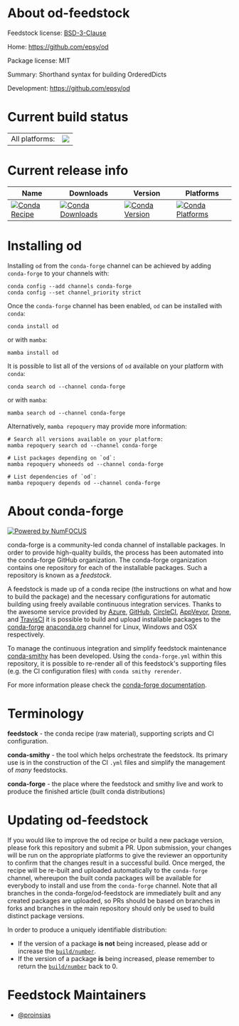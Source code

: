 About od-feedstock
==================

Feedstock license: [BSD-3-Clause](https://github.com/conda-forge/od-feedstock/blob/main/LICENSE.txt)

Home: https://github.com/epsy/od

Package license: MIT

Summary: Shorthand syntax for building OrderedDicts

Development: https://github.com/epsy/od

Current build status
====================


<table><tr><td>All platforms:</td>
    <td>
      <a href="https://dev.azure.com/conda-forge/feedstock-builds/_build/latest?definitionId=9124&branchName=main">
        <img src="https://dev.azure.com/conda-forge/feedstock-builds/_apis/build/status/od-feedstock?branchName=main">
      </a>
    </td>
  </tr>
</table>

Current release info
====================

| Name | Downloads | Version | Platforms |
| --- | --- | --- | --- |
| [![Conda Recipe](https://img.shields.io/badge/recipe-od-green.svg)](https://anaconda.org/conda-forge/od) | [![Conda Downloads](https://img.shields.io/conda/dn/conda-forge/od.svg)](https://anaconda.org/conda-forge/od) | [![Conda Version](https://img.shields.io/conda/vn/conda-forge/od.svg)](https://anaconda.org/conda-forge/od) | [![Conda Platforms](https://img.shields.io/conda/pn/conda-forge/od.svg)](https://anaconda.org/conda-forge/od) |

Installing od
=============

Installing `od` from the `conda-forge` channel can be achieved by adding `conda-forge` to your channels with:

```
conda config --add channels conda-forge
conda config --set channel_priority strict
```

Once the `conda-forge` channel has been enabled, `od` can be installed with `conda`:

```
conda install od
```

or with `mamba`:

```
mamba install od
```

It is possible to list all of the versions of `od` available on your platform with `conda`:

```
conda search od --channel conda-forge
```

or with `mamba`:

```
mamba search od --channel conda-forge
```

Alternatively, `mamba repoquery` may provide more information:

```
# Search all versions available on your platform:
mamba repoquery search od --channel conda-forge

# List packages depending on `od`:
mamba repoquery whoneeds od --channel conda-forge

# List dependencies of `od`:
mamba repoquery depends od --channel conda-forge
```


About conda-forge
=================

[![Powered by
NumFOCUS](https://img.shields.io/badge/powered%20by-NumFOCUS-orange.svg?style=flat&colorA=E1523D&colorB=007D8A)](https://numfocus.org)

conda-forge is a community-led conda channel of installable packages.
In order to provide high-quality builds, the process has been automated into the
conda-forge GitHub organization. The conda-forge organization contains one repository
for each of the installable packages. Such a repository is known as a *feedstock*.

A feedstock is made up of a conda recipe (the instructions on what and how to build
the package) and the necessary configurations for automatic building using freely
available continuous integration services. Thanks to the awesome service provided by
[Azure](https://azure.microsoft.com/en-us/services/devops/), [GitHub](https://github.com/),
[CircleCI](https://circleci.com/), [AppVeyor](https://www.appveyor.com/),
[Drone](https://cloud.drone.io/welcome), and [TravisCI](https://travis-ci.com/)
it is possible to build and upload installable packages to the
[conda-forge](https://anaconda.org/conda-forge) [anaconda.org](https://anaconda.org/)
channel for Linux, Windows and OSX respectively.

To manage the continuous integration and simplify feedstock maintenance
[conda-smithy](https://github.com/conda-forge/conda-smithy) has been developed.
Using the ``conda-forge.yml`` within this repository, it is possible to re-render all of
this feedstock's supporting files (e.g. the CI configuration files) with ``conda smithy rerender``.

For more information please check the [conda-forge documentation](https://conda-forge.org/docs/).

Terminology
===========

**feedstock** - the conda recipe (raw material), supporting scripts and CI configuration.

**conda-smithy** - the tool which helps orchestrate the feedstock.
                   Its primary use is in the construction of the CI ``.yml`` files
                   and simplify the management of *many* feedstocks.

**conda-forge** - the place where the feedstock and smithy live and work to
                  produce the finished article (built conda distributions)


Updating od-feedstock
=====================

If you would like to improve the od recipe or build a new
package version, please fork this repository and submit a PR. Upon submission,
your changes will be run on the appropriate platforms to give the reviewer an
opportunity to confirm that the changes result in a successful build. Once
merged, the recipe will be re-built and uploaded automatically to the
`conda-forge` channel, whereupon the built conda packages will be available for
everybody to install and use from the `conda-forge` channel.
Note that all branches in the conda-forge/od-feedstock are
immediately built and any created packages are uploaded, so PRs should be based
on branches in forks and branches in the main repository should only be used to
build distinct package versions.

In order to produce a uniquely identifiable distribution:
 * If the version of a package **is not** being increased, please add or increase
   the [``build/number``](https://docs.conda.io/projects/conda-build/en/latest/resources/define-metadata.html#build-number-and-string).
 * If the version of a package **is** being increased, please remember to return
   the [``build/number``](https://docs.conda.io/projects/conda-build/en/latest/resources/define-metadata.html#build-number-and-string)
   back to 0.

Feedstock Maintainers
=====================

* [@proinsias](https://github.com/proinsias/)

